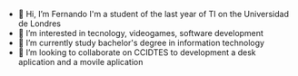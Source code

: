 - 👋 Hi, I’m Fernando I'm a student of the last year of TI on the Universidad de Londres
- 👀 I’m interested in tecnology, videogames, software development
- 🌱 I’m currently study bachelor's degree in information technology
- 💞️ I’m looking to collaborate on CCIDTES to development a desk aplication and a movile aplication

<!---
Fernando155244/Fernando155244 is a ✨ special ✨ repository because its `README.md` (this file) appears on your GitHub profile.
You can click the Preview link to take a look at your changes.
--->
